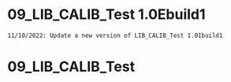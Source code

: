 # 09_LIB_CALIB_Test 1.0Ebuild1
	11/10/2022: Update a new version of LIB_CALIB_Test 1.0Ibuild1

# 09_LIB_CALIB_Test